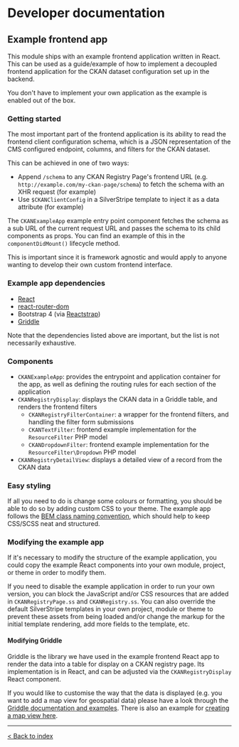 # Developer documentation

## Example frontend app

This module ships with an example frontend application written in React. This can be used as a guide/example of how
to implement a decoupled frontend application for the CKAN dataset configuration set up in the backend.

You don't have to implement your own application as the example is enabled out of the box.

### Getting started

The most important part of the frontend application is its ability to read the frontend client configuration schema,
which is a JSON representation of the CMS configured endpoint, columns, and filters for the CKAN dataset.

This can be achieved in one of two ways:

* Append `/schema` to any CKAN Registry Page's frontend URL (e.g. `http://example.com/my-ckan-page/schema`) to fetch
  the schema with an XHR request (for example)
* Use `$CKANClientConfig` in a SilverStripe template to inject it as a data attribute (for example)

The `CKANExampleApp` example entry point component fetches the schema as a sub URL of the current request URL and passes
the schema to its child components as props. You can find an example of this in the `componentDidMount()` lifecycle
method.

This is important since it is framework agnostic and would apply to anyone wanting to develop their own custom frontend
interface.

### Example app dependencies

* [React](https://reactjs.org)
* [react-router-dom](https://www.npmjs.com/package/react-router-dom)
* Bootstrap 4 (via [Reactstrap](https://reactstrap.github.io))
* [Griddle](http://griddlegriddle.github.io/Griddle/docs/)

Note that the dependencies listed above are important, but the list is not necessarily exhaustive.

### Components

* `CKANExampleApp`: provides the entrypoint and application container for the app, as well as defining the routing
  rules for each section of the application
* `CKANRegistryDisplay`: displays the CKAN data in a Griddle table, and renders the frontend filters
  * `CKANRegistryFilterContainer`: a wrapper for the frontend filters, and handling the filter form submissions
  * `CKANTextFilter`: frontend example implementation for the `ResourceFilter` PHP model
  * `CKANDropdownFilter`: frontend example implementation for the `ResourceFilter\Dropdown` PHP model
* `CKANRegistryDetailView`: displays a detailed view of a record from the CKAN data

### Easy styling

If all you need to do is change some colours or formatting, you should be able to do so by adding custom CSS to your
theme. The example app follows the [BEM class naming convention](http://getbem.com/introduction/), which should help
to keep CSS/SCSS neat and structured.

### Modifying the example app

If it's necessary to modify the structure of the example application, you could copy the example React components into
your own module, project, or theme in order to modify them.

If you need to disable the example application in order to run your own version, you can block the JavaScript and/or
CSS resources that are added in `CKANRegistryPage.ss` and `CKANRegistry.ss`. You can also override the default
SilverStripe templates in your own project, module or theme to prevent these assets from being loaded and/or change
the markup for the initial template rendering, add more fields to the template, etc.

#### Modifying Griddle

Griddle is the library we have used in the example frontend React app to render the data into a table for display on
a CKAN registry page. Its implementation is in React, and can be adjusted via the `CKANRegistryDisplay` React component.

If you would like to customise the way that the data is displayed (e.g. you want to add a map view for geospatial data)
please have a look through the [Griddle documentation and examples](http://griddlegriddle.github.io/Griddle/docs/).
There is also an example for [creating a map view here](http://griddlegriddle.github.io/Griddle/examples/asMap/).

---

[< Back to index](index.md)
